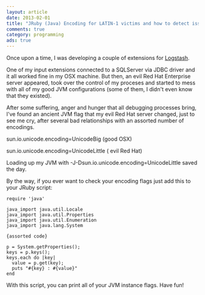 ```yaml
---
layout: article
date: 2013-02-01
title: "JRuby (Java) Encoding for LATIN-1 victims and how to detect issues"
comments: true
category: programming
ads: true
---
```


Once upon a time, I was developing a couple of extensions for [Logstash](http://logstash.net/).

One of my input extensions connected to a SQLServer via JDBC driver and it all worked fine in my OSX machine. But then, an evil Red Hat Enterprise server appeared, took over the control of my proceses and started to mess with all of my good JVM configurations (some of them, I didn't even know that they existed).

After some suffering, anger and hunger that all debugging processes bring, I've found an ancient JVM flag that my evil Red Hat server changed, just to see me cry, after several bad relationships with an assorted number of encodings.

sun.io.unicode.encoding=UnicodeBig (good OSX)

sun.io.unicode.encoding=UnicodeLittle ( evil Red Hat)

Loading up my JVM with -J-Dsun.io.unicode.encoding=UnicodeLittle saved the day.

By the way, if you ever want to check your encoding flags just add this to your JRuby script:

    require 'java'

    java_import java.util.Locale
    java_import java.util.Properties
    java_import java.util.Enumeration
    java_import java.lang.System

    {assorted code}

    p = System.getProperties();
    keys = p.keys();
    keys.each do |key|
      value = p.get(key);
      puts "#{key} : #{value}"
    end

With this script, you can print all of your JVM instance flags. Have fun!
